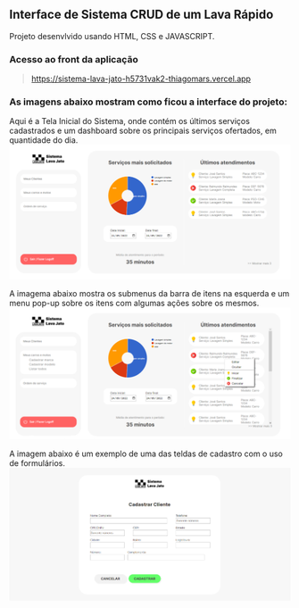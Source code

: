 ## Interface de Sistema CRUD de um Lava Rápido

Projeto desenvlvido usando HTML, CSS e JAVASCRIPT.

### Acesso ao front da aplicação
> https://sistema-lava-jato-h5731vak2-thiagomars.vercel.app

### As imagens abaixo mostram como ficou a interface do projeto:

Aqui é a Tela Inicial do Sistema, onde contém os últimos serviços cadastrados e um dashboard sobre os principais serviços ofertados, em quantidade do dia.
![Preview](/imgs/Captura1.png)

A imagema abaixo mostra os submenus da barra de itens na esquerda e um menu pop-up sobre os itens com algumas ações sobre os mesmos.
![Preview](/imgs/Captura2.png)

A imagem abaixo é um exemplo de uma das teldas de cadastro com o uso de formulários.
![Preview](/imgs/Captura3.png)
